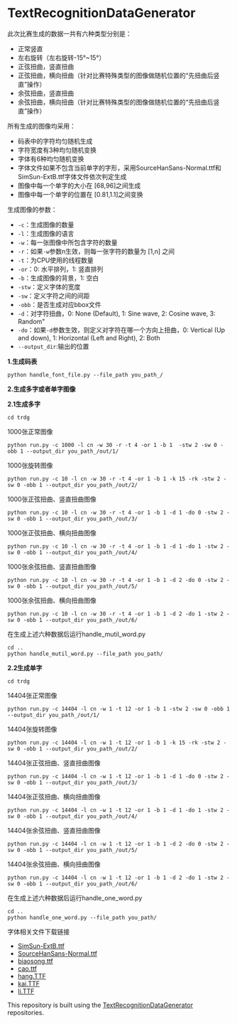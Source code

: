 # TextRecognitionDataGenerator
此次比赛生成的数据一共有六种类型分别是：
  * 正常竖直
  * 左右旋转（左右旋转-15°~15°）
  * 正弦扭曲，竖直扭曲
  * 正弦扭曲，横向扭曲（针对比赛特殊类型的图像做随机位置的“先扭曲后竖直”操作）
  * 余弦扭曲，竖直扭曲
  * 余弦扭曲，横向扭曲（针对比赛特殊类型的图像做随机位置的“先扭曲后竖直”操作）

所有生成的图像均采用：
*  码表中的字符均匀随机生成
*  字符宽度有3种均匀随机变换
* 字体有6种均匀随机变换
* 字体文件如果不包含当前单字的字形，采用SourceHanSans-Normal.ttf和SimSun-ExtB.ttf字体文件依次判定生成
* 图像中每一个单字的大小在 [68,96]之间生成
* 图像中每一个单字的位置在 [0.81,1.1]之间变换


生成图像的参数：
  *   `-c`：生成图像的数量
  *  `-l`：生成图像的语言
  *  `-w`：每一张图像中所包含字符的数量
  *  `-r`：如果`-w`参数n生效，则每一张字符的数量为 [1,n] 之间
  * `-t`：为CPU使用的线程数量
  * `-or`：0: 水平排列，1: 竖直排列
  * `-b`：生成图像的背景，1: 空白
  * `-stw`：定义字体的宽度
  * `-sw`：定义字符之间的间距
  * `-obb`：是否生成对应bbox文件
  * `-d`：对字符扭曲，0: None (Default), 1: Sine wave, 2: Cosine wave, 3: Random"
  * `-do`：如果`-d`参数生效，则定义对字符在哪一个方向上扭曲，0: Vertical (Up and down), 1: Horizontal (Left and Right), 2: Both
  * `--output_dir`:输出的位置


**1.生成码表**
  ```
  python handle_font_file.py --file_path you_path_/
  ```

**2.生成多字或者单字图像**

**2.1生成多字**
  ```
  cd trdg
  ```
  1000张正常图像
  ```
  python run.py -c 1000 -l cn -w 30 -r -t 4 -or 1 -b 1  -stw 2 -sw 0 -obb 1 --output_dir you_path_/out/1/
  ```

  1000张旋转图像  
  ```
  python run.py -c 10 -l cn -w 30 -r -t 4 -or 1 -b 1 -k 15 -rk -stw 2 -sw 0 -obb 1 --output_dir you_path_/out/2/
  ```

  1000张正弦扭曲、竖直扭曲图像
  ```
  python run.py -c 10 -l cn -w 30 -r -t 4 -or 1 -b 1 -d 1 -do 0 -stw 2 -sw 0 -obb 1 --output_dir you_path_/out/3/
  ```

  1000张正弦扭曲、横向扭曲图像
  ```
  python run.py -c 10 -l cn -w 30 -r -t 4 -or 1 -b 1 -d 1 -do 1 -stw 2 -sw 0 -obb 1 --output_dir you_path_/out/4/
  ```

  1000张余弦扭曲、竖直扭曲图像
  ```
  python run.py -c 10 -l cn -w 30 -r -t 4 -or 1 -b 1 -d 2 -do 0 -stw 2 -sw 0 -obb 1 --output_dir you_path_/out/5/
  ```

  1000张余弦扭曲、横向扭曲图像
  ```
  python run.py -c 10 -l cn -w 30 -r -t 4 -or 1 -b 1 -d 2 -do 1 -stw 2 -sw 0 -obb 1 --output_dir you_path_/out/6/
  ```
  
  在生成上述六种数据后运行handle_mutil_word.py
  ```
  cd ..
  python handle_mutil_word.py --file_path you_path/
  ```
  
**2.2生成单字**
  ```
  cd trdg
  ```
  
  14404张正常图像
  ```
  python run.py -c 14404 -l cn -w 1 -t 12 -or 1 -b 1 -stw 2 -sw 0 -obb 1 --output_dir you_path_/out/1/
  ```

  14404张旋转图像  
  ```
  python run.py -c 14404 -l cn -w 1 -t 12 -or 1 -b 1 -k 15 -rk -stw 2 -sw 0 -obb 1 --output_dir you_path_/out/2/
  ```

  14404张正弦扭曲、竖直扭曲图像
  ```
  python run.py -c 14404 -l cn -w 1 -t 12 -or 1 -b 1 -d 1 -do 0 -stw 2 -sw 0 -obb 1 --output_dir you_path_/out/3/
  ```

  14404张正弦扭曲、横向扭曲图像
  ```
  python run.py -c 14404 -l cn -w 1 -t 12 -or 1 -b 1 -d 1 -do 1 -stw 2 -sw 0 -obb 1 --output_dir you_path_/out/4/
  ```

  14404张余弦扭曲、竖直扭曲图像
  ```
  python run.py -c 14404 -l cn -w 1 -t 12 -or 1 -b 1 -d 2 -do 0 -stw 2 -sw 0 -obb 1 --output_dir you_path_/out/5/
  ```

  14404张余弦扭曲、横向扭曲图像
  ```
  python run.py -c 14404 -l cn -w 1 -t 12 -or 1 -b 1 -d 2 -do 1 -stw 2 -sw 0 -obb 1 --output_dir you_path_/out/6/
  ```
  
  在生成上述六种数据后运行handle_one_word.py
  ```
  cd ..
  python handle_one_word.py --file_path you_path/
  ```

字体相关文件下载链接
*  [SimSun-ExtB.ttf](http://xiazaiziti.com/210549.html)
* [SourceHanSans-Normal.ttf](https://github.com/Belval/TextRecognitionDataGenerator/tree/master/trdg/fonts/cn)
* [biaosong.ttf]()
* [cao.ttf]()
* [hang.TTF]()
* [kai.TTF]()
* [li.TTF]()

This repository is built using the [TextRecognitionDataGenerator](https://github.com/Belval/TextRecognitionDataGenerator) repositories.



